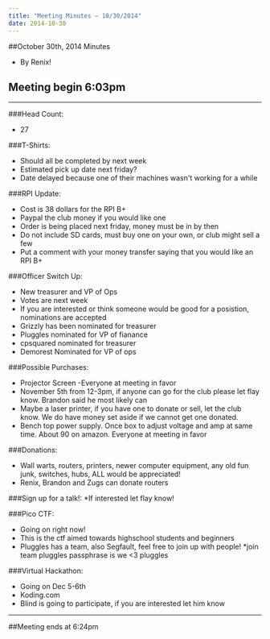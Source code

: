 ```yaml
---
title: "Meeting Minutes – 10/30/2014"
date: 2014-10-30
---
```

##October 30th, 2014 Minutes
* By Renix!

## Meeting begin 6:03pm

 - - -

###Head Count:
* 27

###T-Shirts:
* Should all be completed by next week
* Estimated pick up date next friday?
* Date delayed because one of their machines wasn't working for a while

###RPI Update:
* Cost is 38 dollars for the RPI B+
* Paypal the club money if you would like one
* Order is being placed next friday, money must be in by then
* Do not include SD cards, must buy one on your own, or club might sell a few
* Put a comment with your money transfer saying that you would like an RPI B+

###Officer Switch Up:
* New treasurer and VP of Ops
* Votes are next week
* If you are interested or think someone would be good for a posistion, nominations are accepted
* Grizzly has been nominated for treasurer 
* Pluggles nominated for VP of fianance 
* cpsquared nominated for treasurer
* Demorest Nominated for VP of ops

###Possible Purchases:
* Projector Screen -Everyone at meeting in favor
* November 5th from 12-3pm, if anyone can go for the club please let flay know. Brandon said he most likely can
* Maybe a laser printer, if you have one to donate or sell, let the club know. We do have money set aside if we cannot get one donated.
* Bench top power supply. Once box to adjust voltage and amp at same time. About 90 on amazon. Everyone at meeting in favor

###Donations:
* Wall warts, routers, printers, newer computer equipment, any old fun junk, switches, hubs, ALL would be appreciated!
* Renix, Brandon and Zugs can donate routers

###Sign up for a talk!:
*If interested let flay know!

###Pico CTF:
* Going on right now!
* This is the ctf aimed towards highschool students and beginners 
* Pluggles has a team, also Segfault, feel free to join up with people!
*join team pluggles passphrase is we <3 pluggles

###Virtual Hackathon:
* Going on Dec 5-6th
* Koding.com
* Blind is going to participate, if you are interested let him know

- - - 

##Meeting ends at 6:24pm
